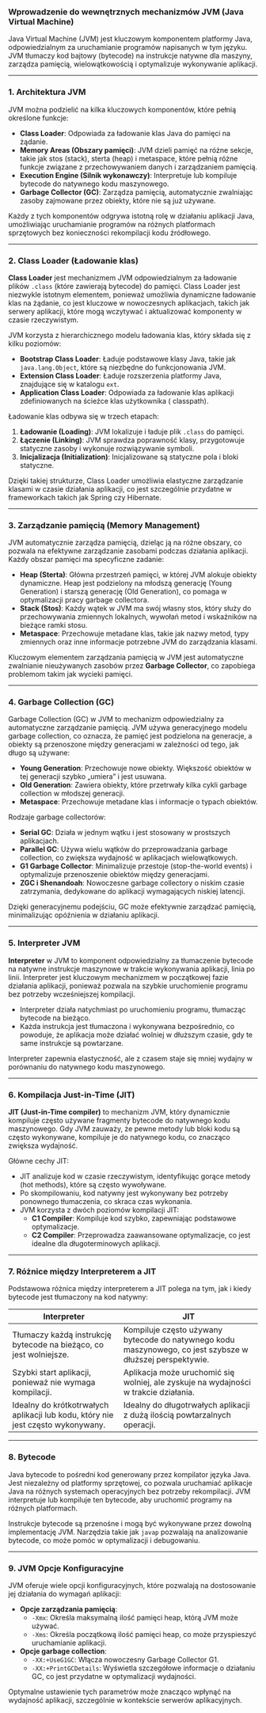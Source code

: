 ### Wprowadzenie do wewnętrznych mechanizmów JVM (Java Virtual Machine)

Java Virtual Machine (JVM) jest kluczowym komponentem platformy Java, odpowiedzialnym za uruchamianie programów
napisanych w tym języku. JVM tłumaczy kod bajtowy (bytecode) na instrukcje natywne dla maszyny, zarządza pamięcią,
wielowątkowością i optymalizuje wykonywanie aplikacji.

---

### 1. Architektura JVM

JVM można podzielić na kilka kluczowych komponentów, które pełnią określone funkcje:

- **Class Loader**: Odpowiada za ładowanie klas Java do pamięci na żądanie.
- **Memory Areas (Obszary pamięci)**: JVM dzieli pamięć na różne sekcje, takie jak stos (stack), sterta (heap) i
  metaspace, które pełnią różne funkcje związane z przechowywaniem danych i zarządzaniem pamięcią.
- **Execution Engine (Silnik wykonawczy)**: Interpretuje lub kompiluje bytecode do natywnego kodu maszynowego.
- **Garbage Collector (GC)**: Zarządza pamięcią, automatycznie zwalniając zasoby zajmowane przez obiekty, które nie są
  już używane.

Każdy z tych komponentów odgrywa istotną rolę w działaniu aplikacji Java, umożliwiając uruchamianie programów na różnych
platformach sprzętowych bez konieczności rekompilacji kodu źródłowego.

---

### 2. Class Loader (Ładowanie klas)

**Class Loader** jest mechanizmem JVM odpowiedzialnym za ładowanie plików `.class` (które zawierają bytecode) do
pamięci. Class Loader jest niezwykle istotnym elementem, ponieważ umożliwia dynamiczne ładowanie klas na żądanie, co
jest kluczowe w nowoczesnych aplikacjach, takich jak serwery aplikacji, które mogą wczytywać i aktualizować komponenty w
czasie rzeczywistym.

JVM korzysta z hierarchicznego modelu ładowania klas, który składa się z kilku poziomów:

- **Bootstrap Class Loader**: Ładuje podstawowe klasy Java, takie jak `java.lang.Object`, które są niezbędne do
  funkcjonowania JVM.
- **Extension Class Loader**: Ładuje rozszerzenia platformy Java, znajdujące się w katalogu `ext`.
- **Application Class Loader**: Odpowiada za ładowanie klas aplikacji zdefiniowanych na ścieżce klas użytkownika (
  classpath).

Ładowanie klas odbywa się w trzech etapach:

1. **Ładowanie (Loading)**: JVM lokalizuje i ładuje plik `.class` do pamięci.
2. **Łączenie (Linking)**: JVM sprawdza poprawność klasy, przygotowuje statyczne zasoby i wykonuje rozwiązywanie
   symboli.
3. **Inicjalizacja (Initialization)**: Inicjalizowane są statyczne pola i bloki statyczne.

Dzięki takiej strukturze, Class Loader umożliwia elastyczne zarządzanie klasami w czasie działania aplikacji, co jest
szczególnie przydatne w frameworkach takich jak Spring czy Hibernate.

---

### 3. Zarządzanie pamięcią (Memory Management)

JVM automatycznie zarządza pamięcią, dzieląc ją na różne obszary, co pozwala na efektywne zarządzanie zasobami podczas
działania aplikacji. Każdy obszar pamięci ma specyficzne zadanie:

- **Heap (Sterta)**: Główna przestrzeń pamięci, w której JVM alokuje obiekty dynamiczne. Heap jest podzielony na młodszą
  generację (Young Generation) i starszą generację (Old Generation), co pomaga w optymalizacji pracy garbage collectora.
- **Stack (Stos)**: Każdy wątek w JVM ma swój własny stos, który służy do przechowywania zmiennych lokalnych, wywołań
  metod i wskaźników na bieżące ramki stosu.
- **Metaspace**: Przechowuje metadane klas, takie jak nazwy metod, typy zmiennych oraz inne informacje potrzebne JVM do
  zarządzania klasami.

Kluczowym elementem zarządzania pamięcią w JVM jest automatyczne zwalnianie nieużywanych zasobów przez **Garbage
Collector**, co zapobiega problemom takim jak wycieki pamięci.

---

### 4. Garbage Collection (GC)

Garbage Collection (GC) w JVM to mechanizm odpowiedzialny za automatyczne zarządzanie pamięcią. JVM używa generacyjnego
modelu garbage collection, co oznacza, że pamięć jest podzielona na generacje, a obiekty są przenoszone między
generacjami w zależności od tego, jak długo są używane:

- **Young Generation**: Przechowuje nowe obiekty. Większość obiektów w tej generacji szybko „umiera” i jest usuwana.
- **Old Generation**: Zawiera obiekty, które przetrwały kilka cykli garbage collection w młodszej generacji.
- **Metaspace**: Przechowuje metadane klas i informacje o typach obiektów.

Rodzaje garbage collectorów:

- **Serial GC**: Działa w jednym wątku i jest stosowany w prostszych aplikacjach.
- **Parallel GC**: Używa wielu wątków do przeprowadzania garbage collection, co zwiększa wydajność w aplikacjach
  wielowątkowych.
- **G1 Garbage Collector**: Minimalizuje przestoje (stop-the-world events) i optymalizuje przenoszenie obiektów między
  generacjami.
- **ZGC i Shenandoah**: Nowoczesne garbage collectory o niskim czasie zatrzymania, dedykowane do aplikacji wymagających
  niskiej latencji.

Dzięki generacyjnemu podejściu, GC może efektywnie zarządzać pamięcią, minimalizując opóźnienia w działaniu aplikacji.

---

### 5. Interpreter JVM

**Interpreter** w JVM to komponent odpowiedzialny za tłumaczenie bytecode na natywne instrukcje maszynowe w trakcie
wykonywania aplikacji, linia po linii. Interpreter jest kluczowym mechanizmem w początkowej fazie działania aplikacji,
ponieważ pozwala na szybkie uruchomienie programu bez potrzeby wcześniejszej kompilacji.

- Interpreter działa natychmiast po uruchomieniu programu, tłumacząc bytecode na bieżąco.
- Każda instrukcja jest tłumaczona i wykonywana bezpośrednio, co powoduje, że aplikacja może działać wolniej w dłuższym
  czasie, gdy te same instrukcje są powtarzane.

Interpreter zapewnia elastyczność, ale z czasem staje się mniej wydajny w porównaniu do natywnego kodu maszynowego.

---

### 6. Kompilacja Just-in-Time (JIT)

**JIT (Just-in-Time compiler)** to mechanizm JVM, który dynamicznie kompiluje często używane fragmenty bytecode do
natywnego kodu maszynowego. Gdy JVM zauważy, że pewne metody lub bloki kodu są często wykonywane, kompiluje je do
natywnego kodu, co znacząco zwiększa wydajność.

Główne cechy JIT:

- JIT analizuje kod w czasie rzeczywistym, identyfikując gorące metody (hot methods), które są często wywoływane.
- Po skompilowaniu, kod natywny jest wykonywany bez potrzeby ponownego tłumaczenia, co skraca czas wykonania.
- JVM korzysta z dwóch poziomów kompilacji JIT:
  - **C1 Compiler**: Kompiluje kod szybko, zapewniając podstawowe optymalizacje.
  - **C2 Compiler**: Przeprowadza zaawansowane optymalizacje, co jest idealne dla długoterminowych aplikacji.

---

### 7. Różnice między Interpreterem a JIT

Podstawowa różnica między interpreterem a JIT polega na tym, jak i kiedy bytecode jest tłumaczony na kod natywny:

| **Interpreter**                                                                 | **JIT**                                                                                                   |
|---------------------------------------------------------------------------------|-----------------------------------------------------------------------------------------------------------|
| Tłumaczy każdą instrukcję bytecode na bieżąco, co jest wolniejsze.              | Kompiluje często używany bytecode do natywnego kodu maszynowego, co jest szybsze w dłuższej perspektywie. |
| Szybki start aplikacji, ponieważ nie wymaga kompilacji.                         | Aplikacja może uruchomić się wolniej, ale zyskuje na wydajności w trakcie działania.                      |
| Idealny do krótkotrwałych aplikacji lub kodu, który nie jest często wykonywany. | Idealny do długotrwałych aplikacji z dużą ilością powtarzalnych operacji.                                 |

---

### 8. Bytecode

Java bytecode to pośredni kod generowany przez kompilator języka Java. Jest niezależny od platformy sprzętowej, co
pozwala uruchamiać aplikacje Java na różnych systemach operacyjnych bez potrzeby rekompilacji. JVM interpretuje lub
kompiluje ten bytecode, aby uruchomić programy na różnych platformach.

Instrukcje bytecode są przenośne i mogą być wykonywane przez dowolną implementację JVM. Narzędzia takie jak `javap`
pozwalają na analizowanie bytecode, co może pomóc w optymalizacji i debugowaniu.

---

### 9. JVM Opcje Konfiguracyjne

JVM oferuje wiele opcji konfiguracyjnych, które pozwalają na dostosowanie jej działania do wymagań aplikacji:

- **Opcje zarządzania pamięcią**:
    - `-Xmx`: Określa maksymalną ilość pamięci heap, którą JVM może używać.
    - `-Xms`: Określa początkową ilość pamięci heap, co może przyspieszyć uruchamianie aplikacji.
- **Opcje garbage collection**:
    - `-XX:+UseG1GC`: Włącza nowoczesny Garbage Collector G1.
    - `-XX:+PrintGCDetails`: Wyświetla szczegółowe informacje o działaniu GC, co jest przydatne w optymalizacji wydajności.

Optymalne ustawienie tych parametrów może znacząco wpłynąć na wydajność aplikacji, szczególnie w kontekście serwerów aplikacyjnych.
